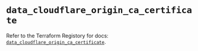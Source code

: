 # `data_cloudflare_origin_ca_certificate`

Refer to the Terraform Registory for docs: [`data_cloudflare_origin_ca_certificate`](https://registry.terraform.io/providers/cloudflare/cloudflare/4.20.0/docs/data-sources/origin_ca_certificate).
